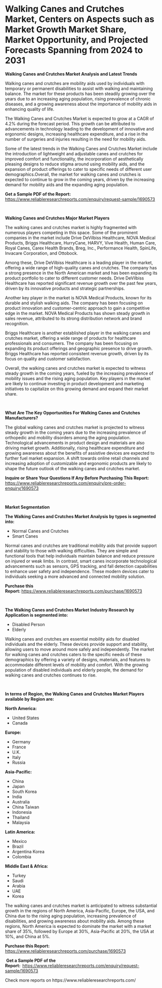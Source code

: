 <p><h1>Walking Canes and Crutches Market, Centers on Aspects such as Market Growth Market Share, Market Opportunity, and Projected Forecasts Spanning from 2024 to 2031</h1></p><p><strong>Walking Canes and Crutches Market Analysis and Latest Trends</strong></p>
<p><p>Walking canes and crutches are mobility aids used by individuals with temporary or permanent disabilities to assist with walking and maintaining balance. The market for these products has been steadily growing over the years due to an increasing aging population, rising prevalence of chronic diseases, and a growing awareness about the importance of mobility aids in enhancing quality of life.</p><p>The Walking Canes and Crutches Market is expected to grow at a CAGR of 4.2% during the forecast period. This growth can be attributed to advancements in technology leading to the development of innovative and ergonomic designs, increasing healthcare expenditure, and a rise in the number of surgeries and injuries resulting in the need for mobility aids.</p><p>Some of the latest trends in the Walking Canes and Crutches Market include the introduction of lightweight and adjustable canes and crutches for improved comfort and functionality, the incorporation of aesthetically pleasing designs to reduce stigma around using mobility aids, and the expansion of product offerings to cater to specific needs of different user demographics.Overall, the market for walking canes and crutches is expected to continue to grow in the coming years, driven by the increasing demand for mobility aids and the expanding aging population.</p></p>
<p><strong>Get a Sample PDF of the Report:&nbsp;</strong> <a href="https://www.reliableresearchreports.com/enquiry/request-sample/1690573">https://www.reliableresearchreports.com/enquiry/request-sample/1690573</a></p>
<p>&nbsp;</p>
<p><strong>Walking Canes and Crutches Major Market Players</strong></p>
<p><p>The walking canes and crutches market is highly fragmented with numerous players competing in this space. Some of the prominent companies in the market include Drive DeVilbiss Healthcare, NOVA Medical Products, Briggs Healthcare, HurryCane, HARVY, Vive Health, Human Care, Royal Canes, Carex Health Brands, Breg, Inc., Performance Health, SpinLife, Invacare Corporation, and Ottobock.</p><p>Among these, Drive DeVilbiss Healthcare is a leading player in the market, offering a wide range of high-quality canes and crutches. The company has a strong presence in the North American market and has been expanding its product portfolio to cater to different customer needs. Drive DeVilbiss Healthcare has reported significant revenue growth over the past few years, driven by its innovative products and strategic partnerships.</p><p>Another key player in the market is NOVA Medical Products, known for its durable and stylish walking aids. The company has been focusing on product innovation and customer-centric approach to gain a competitive edge in the market. NOVA Medical Products has shown steady growth in sales revenue, attributed to its strong distribution network and brand recognition.</p><p>Briggs Healthcare is another established player in the walking canes and crutches market, offering a wide range of products for healthcare professionals and consumers. The company has been focusing on expanding its product offerings and geographic presence to drive growth. Briggs Healthcare has reported consistent revenue growth, driven by its focus on quality and customer satisfaction.</p><p>Overall, the walking canes and crutches market is expected to witness steady growth in the coming years, fueled by the increasing prevalence of mobility issues and the rising aging population. Key players in the market are likely to continue investing in product development and marketing initiatives to capitalize on this growing demand and expand their market share.</p></p>
<p>&nbsp;</p>
<p><strong>What Are The Key Opportunities For Walking Canes and Crutches Manufacturers?</strong></p>
<p><p>The global walking canes and crutches market is projected to witness steady growth in the coming years due to the increasing prevalence of orthopedic and mobility disorders among the aging population. Technological advancements in product design and materials are also driving market growth. Additionally, rising healthcare expenditure and growing awareness about the benefits of assistive devices are expected to further fuel market expansion. A shift towards online retail channels and increasing adoption of customizable and ergonomic products are likely to shape the future outlook of the walking canes and crutches market.</p></p>
<p><strong>Inquire or Share Your Questions If Any Before Purchasing This Report:</strong> <a href="https://www.reliableresearchreports.com/enquiry/pre-order-enquiry/1690573">https://www.reliableresearchreports.com/enquiry/pre-order-enquiry/1690573</a></p>
<p>&nbsp;</p>
<p><strong>Market Segmentation</strong></p>
<p><strong>The Walking Canes and Crutches Market Analysis by types is segmented into:</strong></p>
<p><ul><li>Normal Canes and Crutches</li><li>Smart Canes</li></ul></p>
<p><p>Normal canes and crutches are traditional mobility aids that provide support and stability to those with walking difficulties. They are simple and functional tools that help individuals maintain balance and reduce pressure on injured or weak limbs. In contrast, smart canes incorporate technological advancements such as sensors, GPS tracking, and fall detection capabilities to enhance user safety and independence. These modern devices cater to individuals seeking a more advanced and connected mobility solution.</p></p>
<p><strong>Purchase this Report:&nbsp;</strong><a href="https://www.reliableresearchreports.com/purchase/1690573">https://www.reliableresearchreports.com/purchase/1690573</a></p>
<p>&nbsp;</p>
<p><strong>The Walking Canes and Crutches Market Industry Research by Application is segmented into:</strong></p>
<p><ul><li>Disabled Person</li><li>Elderly</li></ul></p>
<p><p>Walking canes and crutches are essential mobility aids for disabled individuals and the elderly. These devices provide support and stability, allowing users to move around more safely and independently. The market for walking canes and crutches caters to the specific needs of these demographics by offering a variety of designs, materials, and features to accommodate different levels of mobility and comfort. With the growing population of disabled individuals and elderly people, the demand for walking canes and crutches continues to rise.</p></p>
<p>&nbsp;</p>
<p><strong>In terms of Region, the Walking Canes and Crutches Market Players available by Region are:</strong></p>
<p>
    <p> <strong> North America: </strong>
        <ul>
            <li>United States</li>
            <li>Canada</li>
        </ul>
        </p> 
    <p> <strong> Europe: </strong>
        <ul>
            <li>Germany</li>
            <li>France</li>
            <li>U.K.</li>
            <li>Italy</li>
            <li>Russia</li>
        </ul>
        </p> 
    <p> <strong> Asia-Pacific: </strong>
        <ul>
            <li>China</li>
            <li>Japan</li>
            <li>South Korea</li>
            <li>India</li>
            <li>Australia</li>
            <li>China Taiwan</li>
            <li>Indonesia</li>
            <li>Thailand</li>
            <li>Malaysia</li>
        </ul>
        </p> 
    <p> <strong> Latin America: </strong>
        <ul>
            <li>Mexico</li>
            <li>Brazil</li>
            <li>Argentina Korea</li>
            <li>Colombia</li>
        </ul>
        </p> 
    <p> <strong> Middle East & Africa: </strong>
        <ul>
            <li>Turkey</li>
            <li>Saudi</li>
            <li>Arabia</li>
            <li>UAE</li>
            <li>Korea</li>
        </ul>
    </p>
    </p>
<p><p>The walking canes and crutches market is anticipated to witness substantial growth in the regions of North America, Asia-Pacific, Europe, the USA, and China due to the rising aging population, increasing prevalence of disabilities, and growing awareness about mobility aids. Among these regions, North America is expected to dominate the market with a market share of 35%, followed by Europe at 30%, Asia-Pacific at 20%, the USA at 10%, and China at 5%.</p></p>
<p><strong>Purchase this Report: </strong><a href="https://www.reliableresearchreports.com/purchase/1690573">https://www.reliableresearchreports.com/purchase/1690573</a></p>
<p>&nbsp;<strong>Get a Sample PDF of the Report:&nbsp;&nbsp;</strong><a href="https://www.reliableresearchreports.com/enquiry/request-sample/1690573">https://www.reliableresearchreports.com/enquiry/request-sample/1690573</a></p>
<p><strong></strong></p>
<p>Check more reports on https://www.reliableresearchreports.com/</p>